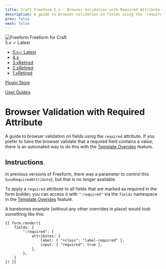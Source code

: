 ```yaml
---
title: Craft Freeform 5.x - Browser Validation with Required Attribute - User Guide
description: A guide to browser validation on fields using the 'required' attribute.
prev: false
next: false
---
```


<meta property="og:image" content="https://docs.solspace.com/extras/social/craft/freeform/freeform.png" />

<div id="pr-heading">
    <img src="https://docs.solspace.com/extras/icons/products/freeform-icon.png" alt="Freeform" class="pr-image">
    <span class="pr-name">Freeform</span>
    <span class="pr-category">for Craft</span>
    <div class="pr-v-wrapper">
        <div class="pr-v">
            <span class="pr-v-v">5.x</span>
            <span class="pr-v-type pr-latest">✓ Latest</span>
            <span class="pr-v-arrow arrow down"></span>
        </div>
        <ul class="pr-v-list">
            <li><a href="/craft/freeform/v5/">5.x<span class="pr-v-type pr-latest">✓ Latest</span></a></li>
            <li><a href="/craft/freeform/v4/">4.x</a></li>
            <li><a href="/craft/freeform/v3/">3.x<span class="pr-v-type pr-retired">Retired</span></a></li>
            <li><a href="/craft/freeform/v2/">2.x<span class="pr-v-type pr-retired">Retired</span></a></li>
            <li><a href="/craft/freeform/v1/">1.x<span class="pr-v-type pr-retired">Retired</span></a></li>
        </ul>
    </div>
    <div class="pr-buy">
        <a href="https://plugins.craftcms.com/freeform" class="button button-blue"><span class="external-url">Plugin Store</span></a>
    </div>
</div>

<span class="page-section"><a href="/craft/freeform/v5/guides/">User Guides</a></span>

# Browser Validation with Required Attribute
A guide to browser validation on fields using the `required` attribute. If you prefer to have the browser validate that a required field contains a value, there is an automated way to do this with the [Template Overides](../templates/formatting/#template-overrides) feature.


## Instructions
In previous versions of Freeform, there was a parameter to control this (`useRequiredAttribute`), but that is no longer available.

To apply a `required` attribute to all fields that are marked as required in the form builder, you can access it with `":required"` via the `fields` namespace in the [Template Overides](../templates/formatting/#template-overrides) feature.

A barebones example (without any other overrides in place) would look something like this:

``` twig {3-8}
{{ form.render({
    fields: {
        ":required": {
            attributes: {
                label: { "+class": "label-required" },
                input: { "required": true },
            },
        },
    }
}) }}
```
